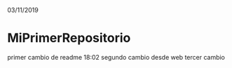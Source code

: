 03/11/2019
# MiPrimerRepositorio
primer cambio de readme
18:02
segundo cambio desde web
tercer cambio 
